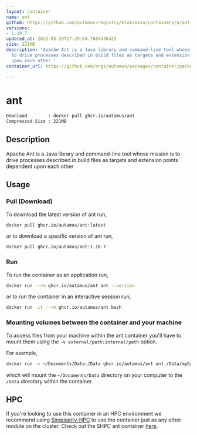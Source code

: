 ```yaml
---
layout: container
name: ant
github: https://github.com/autamus/registry/blob/main/containers/a/ant/spack.yaml
versions:
- 1.10.7
updated_at: 2022-05-29T17:29:04.768443642Z
size: 221MB
description: 'Apache Ant is a Java library and command-line tool whose mission is
  to drive processes described in build files as targets and extension points dependent
  upon each other '
container_url: https://github.com/orgs/autamus/packages/container/package/ant

---
```

# ant
```bash 
Download        : docker pull ghcr.io/autamus/ant
Compressed Size : 221MB
```

## Description
Apache Ant is a Java library and command-line tool whose mission is to drive processes described in build files as targets and extension points dependent upon each other 

## Usage
### Pull (Download)
To download the latest version of ant run,

```bash
docker pull ghcr.io/autamus/ant:latest
```

or to download a specific version of ant run,

```bash
docker pull ghcr.io/autamus/ant:1.10.7
```
### Run
To run the container as an application run,
```bash
docker run --rm ghcr.io/autamus/ant ant --version
```

or to run the container in an interactive session run,
```bash
docker run -it --rm ghcr.io/autamus/ant bash
```

### Mounting volumes between the container and your machine
To access files from your machine within the ant container you'll have to mount them using the `-v external/path:internal/path` option.

For example,
```bash
docker run -v ~/Documents/Data:/Data ghcr.io/autamus/ant ant /Data/myData.csv
```
which will mount the `~/Documents/Data` directory on your computer to the `/Data` directory within the container.

## HPC
If you're looking to use this container in an HPC environment we recommend using [Singularity-HPC](https://singularity-hpc.readthedocs.io) to use the container just as any other module on the cluster. Check out the SHPC ant container [here](https://singularityhub.github.io/singularity-hpc/r/ghcr.io-autamus-ant/).